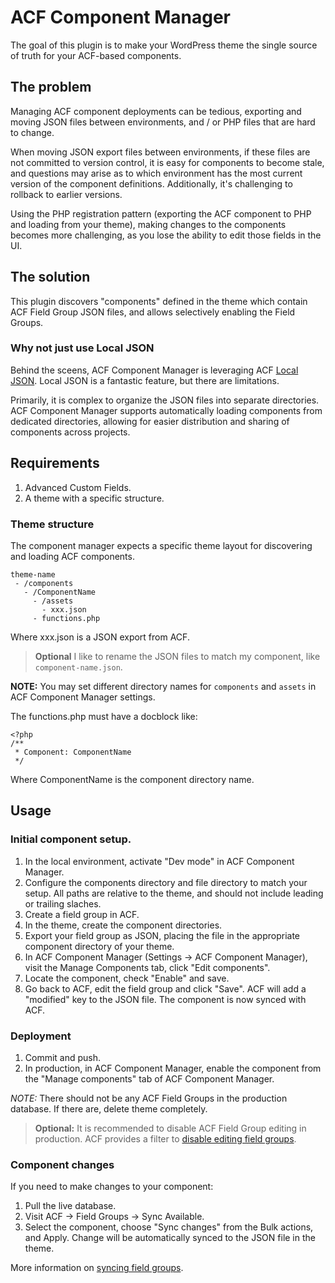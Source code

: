 # ACF Component Manager

The goal of this plugin is to make your WordPress theme the single source of truth for your ACF-based components.

## The problem

Managing ACF component deployments can be tedious, exporting and moving JSON files between environments, and / or PHP files that are hard to change.

When moving JSON export files between environments, if these files are not committed to version control, it is easy for components to become stale, and questions may arise as to which environment has the most current version of the component definitions.  Additionally, it's challenging to rollback to earlier versions.

Using the PHP registration pattern (exporting the ACF component to PHP and loading from your theme), making changes to the components becomes more challenging, as you lose the ability to edit those fields in the UI.

## The solution

This plugin discovers "components" defined in the theme which contain ACF Field Group JSON files, and allows selectively enabling the Field Groups.

### Why not just use Local JSON

Behind the sceens, ACF Component Manager is leveraging ACF [Local JSON](https://www.advancedcustomfields.com/resources/local-json/).  Local JSON is a fantastic feature, but there are limitations.  

Primarily, it is complex to organize the JSON files into separate directories.  ACF Component Manager supports automatically loading components from dedicated directories, allowing for easier distribution and sharing of components across projects.         
## Requirements

1. Advanced Custom Fields.
2. A theme with a specific structure.

### Theme structure

The component manager expects a specific theme layout for discovering and loading ACF components.

```
theme-name
 - /components
   - /ComponentName
     - /assets
       - xxx.json
     - functions.php
```
Where xxx.json is a JSON export from ACF.
> **Optional** I like to rename the JSON files to match my component, like `component-name.json`.

**NOTE:** You may set different directory names for `components` and `assets` in ACF Component Manager settings.

The functions.php must have a docblock like:
```
<?php
/**
 * Component: ComponentName
 */ 
```
Where ComponentName is the component directory name.
## Usage
### Initial component setup.
1. In the local environment, activate "Dev mode" in ACF Component Manager.  
2. Configure the components directory and file directory to match your setup.  All paths are relative to the theme, and should not include leading or trailing slaches.
2. Create a field group in ACF.
2. In the theme, create the component directories.
3. Export your field group as JSON, placing the file in the appropriate component directory of your theme.
4. In ACF Component Manager (Settings -> ACF Component Manager), visit the Manage Components tab, click "Edit components".
5. Locate the component, check "Enable" and save. 
6. Go back to ACF, edit the field group and click "Save".  ACF will add a "modified" key to the JSON file.
The component is now synced with ACF.

### Deployment
1. Commit and push.
2. In production, in ACF Component Manager, enable the component from the "Manage components" tab of ACF Component Manager.

*NOTE:* There should not be any ACF Field Groups in the production database.  If there are, delete theme completely.

> **Optional:** 
> It is recommended to disable ACF Field Group editing in production.
> ACF provides a filter to [disable editing field groups](https://www.advancedcustomfields.com/resources/how-to-hide-acf-menu-from-clients/).

### Component changes
If you need to make changes to your component:
1. Pull the live database.
2. Visit ACF -> Field Groups -> Sync Available.
3. Select the component, choose "Sync changes" from the Bulk actions, and Apply.
Change will be automatically synced to the JSON file in the theme.

More information on [syncing field groups](https://www.advancedcustomfields.com/resources/local-json/#syncing-changes).

